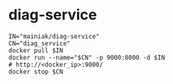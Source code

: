diag-service
============

```
IN="mainiak/diag-service"
CN="diag_service"
docker pull $IN
docker run --name="$CN" -p 9000:8000 -d $IN
# http://<docker_ip>:9000/
docker stop $CN
```
